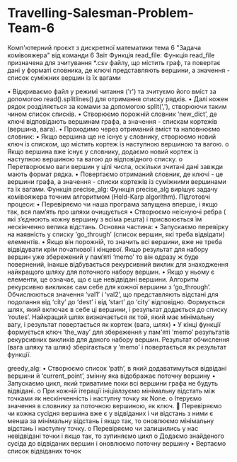 # Travelling-Salesman-Problem-Team-6
Комп'ютерний проєкт з дискретної математики тема 6 "Задача комівояжера" від команди 6
Звіт
Функція read_file:
Функція read_file призначена для зчитування *.csv файлу, що містить граф, та повертає дані у форматі словника, де ключі представляють вершини, а значення - список суміжних вершин із їх вагами 

•	Відкриваємо файл у режимі читання ('r') та зчитуємо його вміст за допомогою read().splitlines() для отримання списку рядків.
•	Далі кожен рядок розділяється за комами за допомогою split(','), створюючи таким чином список списків.
•	Створюємо порожній словник ‘new_dict’, де ключі відповідають вершинам графа, а значення - спискам кортежів (вершина, вага).
•	Проходимо через отриманий вміст та наповнюємо словник:
•	Якщо вершина ще не існує у словнику, створюємо новий ключ із списком, що містить кортеж із наступною вершиною та вагою.
o	Якщо вершина вже існує у словнику, додаємо новий кортеж із наступною вершиною та вагою до відповідного списку.
o	Перетворюємо ваги вершин у цілі числа, оскільки зчитані дані завжди мають формат рядка.
•	Повертаємо отриманий словник, де ключі - це вершини графа, а значення - списки кортежів із суміжними вершинами та їх вагами.
Функція precise_alg:
Функція precise_alg вирішує задачу комівояжера точним алгоритмом (Held-Karp algorithm).
Підготовчі процеси:
•	Перевіряємо чи наша програма запущена вперше, і якщо так, вся пам’ять про шляхи очищується
•	Створюємо неіснуючі ребра ( які з’єднюють кожну вершину з всіма решта) і присвоюється їм нескінченно велика відстань.
Основна частина:
•	Запускаємо перевірку на наявність у списку ‘go_through’ (список вершин,                                                 які треба відвідати) елементів.
•	Якщо він порожній, то значить всі вершини, вже  не треба відвідувати крім  початкової  і кінцевої.    Якщо результат для набору вершин уже збережений у пам’яті ‘memo’ то він одразу ж буде повернений, інакше відбувається рекурсивний виклик для знаходження найкращого шляху для поточного набору вершин.
•	Якщо у ньому є елементи, це означає, що є ще невідвідані вершини. Алгоритм рекурсивно викликає сам себе для кожної вершини з ‘go_through’. Обчислюються значення ‘val1’ і ‘val2’, що представляють відстані для подолання від ‘city’ до ‘dest’ і від ‘start’ до ‘city’ відповідно. Формується шлях, який включає в себе ці вершини, і результат додається до списку ‘routes’. Найкращий шлях визначається як той, який має мінімальну вагу, і результат повертається як кортеж (вага, шлях)
•	У кінці функції формується ключ ‘the_way’ для збереження у пам'яті ‘memo’ результатів рекурсивних викликів для даного набору вершин. Результат обчислення (вага шляху та шлях) зберігається у ‘memo’ і повертається як результат функції.

greedy_alg:
•	Створюємо список ‘path’, в який додаватимуться відвідані вершини й ‘current_point’, змінну яка відображає поточну вершину
•	Запускаємо цикл, який триватиме поки всі вершини графа не будуть відвідані.
o	При кожній ітерації ініціалзуємо мінімальну відстать між точками як нескінченність і наступну точку як None.
o	Ітеруємо значення в словнику за поточною вершиною, як ключ.
	Перевіряємо чи кожна сусідня вершина вже є у відвіданих і чи відстань з ними є менша за мінімальну відстань і якщо так, то оновлюємо мінімальну відстань і наступну точку.
o	Перевіряємо чи залишились у нас невідвідані точки і якщо так, то зупиняємо цикл
o	Додаємо знайденого сусіда до відвіданих вершин і оновлюємо поточну вершину
•	Вертаємо  список відвіданих точок


